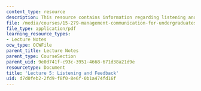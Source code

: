```yaml
---
content_type: resource
description: This resource contains information regarding listening and feedback.
file: /media/courses/15-279-management-communication-for-undergraduates-fall-2012/d7d0feb22fd9f8f08e6f0b1a474fd16f_MIT15_279F12_lec05.pdf
file_type: application/pdf
learning_resource_types:
- Lecture Notes
ocw_type: OCWFile
parent_title: Lecture Notes
parent_type: CourseSection
parent_uid: 9e0d741f-c93c-3951-4668-671d38a21d9e
resourcetype: Document
title: 'Lecture 5: Listening and Feedback'
uid: d7d0feb2-2fd9-f8f0-8e6f-0b1a474fd16f
---
```

